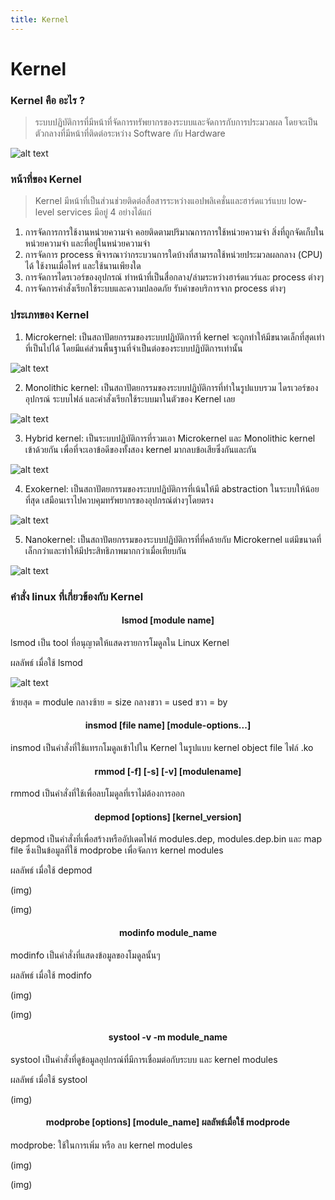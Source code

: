```yaml
---
title: Kernel
---
```

# Kernel

### Kernel คือ อะไร ?
>ระบบปฏิบัติการที่มีหน้าที่จัดการทรัพยากรของระบบและจัดการกับการประมวลผล โดยจะเป็นตัวกลางที่มีหน้าที่ติดต่อระหว่าง Software กับ Hardware
  
![alt text](../../../assets/kernel/kernel_diagram.png)

### หน้าที่ของ Kernel
>Kernel มีหน้าที่เป็นส่วนช่วยติดต่อสื่อสารระหว่างแอปพลิเคชั่นและฮาร์ดแวร์แบบ low-level services มีอยู่ 4 อย่างได้แก่

1. การจัดการการใช้งานหน่วยความจำ คอยติดตามปริมาณการการใช้หน่วยความจำ สิ่งที่ถูกจัดเก็บในหน่วยความจำ และที่อยู่ในหน่วยความจำ
2. การจัดการ process พิจารณาว่ากระบวนการใดบ้างที่สามารถใช้หน่วยประมวลผลกลาง (CPU) ได้  ใช้งานเมื่อไหร่ และใช้นานเพียงใด
3. การจัดการไดรเวอร์ของอุปกรณ์ ทำหน้าที่เป็นสื่อกลาง/ล่ามระหว่างฮาร์ดแวร์และ process ต่างๆ
4. การจัดการคำสั่งเรียกใช้ระบบและความปลอดภัย รับคำขอบริการจาก process ต่างๆ

### ประเภทของ Kernel

1. Microkernel: เป็นสถาปัตยกรรมของระบบปฏิบัติการที่ kernel จะถูกทำให้มีขนาดเล็กที่สุดเท่าที่เป็นไปได้ โดยมีแค่ส่วนพื้นฐานที่จำเป็นต่อของระบบปฏิบัติการเท่านั้น

![alt text](../../../assets/kernel/Microkernel.png)

2. Monolithic kernel: เป็นสถาปัตยกรรมของระบบปฏิบัติการที่ทำในรูปแบบรวม ไดรเวอร์ของอุปกรณ์ ระบบไฟล์ และคำสั่งเรียกใช้ระบบมาในตัวของ Kernel เลย

![alt text](../../../assets/kernel/Monolithic.png)

3. Hybrid kernel: เป็นระบบปฏิบัติการที่รวมเอา Microkernel และ Monolithic kernel เข้าด้วยกัน เพื่อที่จะเอาข้อดีของทั้งสอง kernel มากลบข้อเสียซึ่งกันและกัน

![alt text](../../../assets/kernel/Hybrid.png)

4. Exokernel: เป็นสถาปัตยกรรมของระบบปฏิบัติการที่เน้นให้มี abstraction ในระบบให้น้อยที่สุด เสมือนเราไปควบคุมทรัพยากรของอุปกรณ์ต่างๆโดยตรง

![alt text](../../../assets/kernel/Exokernel.png)

5. Nanokernel: เป็นสถาปัตยกรรมของระบบปฏิบัติการที่ที่คล้ายกับ Microkernel แต่มีขนาดที่เล็กกว่าและทำให้มีประสิทธิภาพมากกว่าเมื่อเทียบกัน

![alt text](../../../assets/kernel/Nanokenel.png)

### คำสั่ง linux ที่เกี่ยวข้องกับ Kernel

 <h4 style="text-align: center;"><strong>lsmod [module name]</strong></h4>

lsmod เป็น tool ที่อนุญาตให้แสดงรายการโมดูลใน Linux Kernel 

ผลลัพธ์ เมื่อใช้ lsmod

![alt text](../../../assets/kernel/lsmod.png)

ซ้ายสุด = module  กลางซ้าย = size กลางขวา = used ขวา =  by

<h4 style="text-align: center;"><strong>insmod [file name] [module-options...]</strong></h4>

insmod เป็นคำสั่งที่ใช้แทรกโมดูลเข้าไปใน Kernel ในรูปแบบ kernel object file ไฟล์ .ko

<h4 style="text-align: center;"><strong>rmmod [-f] [-s] [-v] [modulename]</strong></h4>

rmmod เป็นคำสั่งที่ใช้เพื่อลบโมดูลที่เราไม่ต้องการออก

<h4 style="text-align: center;"><strong>depmod [options] [kernel_version]</strong></h4>

depmod เป็นคำสั่งที่เพื่อสร้างหรืออัปเดตไฟล์ modules.dep, modules.dep.bin และ map file ซึ่งเป็นข้อมูลที่ใช้ modprobe เพื่อจัดการ kernel modules

ผลลัพธ์ เมื่อใช้ depmod

(img)

(img)

<h4 style="text-align: center;"><strong>modinfo module_name</strong></h4>

modinfo เป็นคำสั่งที่แสดงข้อมูลของโมดูลนั้นๆ

ผลลัพธ์ เมื่อใช้ modinfo

(img)

(img)

<h4 style="text-align: center;"><strong>systool -v -m module_name</strong></h4>

systool เป็นคำสั่งที่ดูข้อมูลอุปกรณ์ที่มีการเชื่อมต่อกับระบบ และ kernel modules

ผลลัพธ์ เมื่อใช้ systool

(img)

<h4 style="text-align: center;"><strong>modprobe [options] [module_name]
ผลลัพธ์เมื่อใช้ modprode 
</strong></h4>

modprobe: ใช้ในการเพิ่ม หรือ ลบ kernel modules

(img)

(img)

